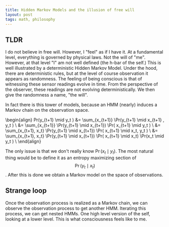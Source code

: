 ```yaml
---
title: Hidden Markov Models and the illusion of free will
layout: post
tags: math, philosophy
---
```


## TLDR
I do not believe in free will. However, I "feel" as if I have it. At a fundamental level, everything is governed by physical laws.  Not the will of "me".  However, at that level "I" am not well defined (the h-bar of the self.)
This is well illustrated by a deterministic Hidden Markov Model.  Under the hood, there are deterministic rules, but at the level of course observation it appears as randomness.  The feeling of being conscious is that of witnessing these sensor readings evolve in time. From the perspective of the observer, these readings are not evolving deterministically. We then give the randomness a name, "the will".

In fact there is this tower of models, because an HMM (nearly) induces a Markov chain on the observation space.

\begin{align}
Pr(y_{t+1} \mid y_t ) &= \sum_{x_{t+1}} \Pr(y_{t+1} \mid x_{t+1} , y_t ) \\
  &= \sum_{x_{t+1}} \Pr(y_{t+1} \mid x_{t+1}) \Pr( x_{t+1} \mid y_t ) \\
  &= \sum_{x_{t+1}, x_t} \Pr(y_{t+1} \mid x_{t+1}) \Pr( x_{t+1} \mid x_t, y_t ) \\
  &= \sum_{x_{t+1}, x_t} \Pr(y_{t+1} \mid x_{t+1}) \Pr( x_{t+1} \mid x_t) \Pr(x_t \mid y_t ) \\
\end{align}

The only issue is that we don't really know $\Pr(x_t \mid y_t)$. The most natural thing would be to define it as an entropy maximizing section of $$\Pr(y_t \mid x_t)$$. After this is done we obtain a Markov model on the space of observations.

## Strange loop
Once the observation process is realized as a Markov chain, we can observe the observation process to get another HMM.  Iterating this process, we can get nested HMMs. One high level version of the self, looking at a lower level. This is what consciousness feels like to me.
